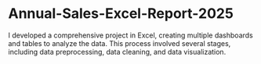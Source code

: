 # Annual-Sales-Excel-Report-2025
I developed a comprehensive project in Excel, creating multiple dashboards and tables to analyze the data. This process involved several stages, including data preprocessing, data cleaning, and data visualization.
